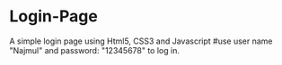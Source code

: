 # Login-Page
A simple login page using Html5, CSS3 and Javascript
#use user name "Najmul" and password: "12345678" to log in.
